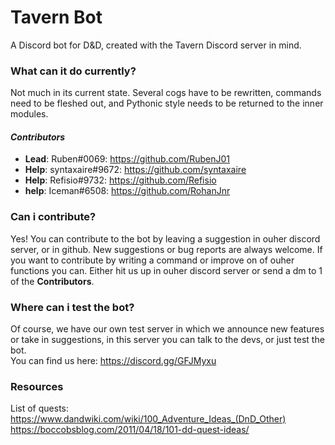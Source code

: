 # Tavern Bot
A Discord bot for D&D, created with the Tavern Discord server in mind.

### What can it do currently?
Not much in its current state. Several cogs have to be rewritten, commands need to be fleshed out, and Pythonic style needs to be returned to the inner modules.

#### _Contributors_
* **Lead**: Ruben#0069: https://github.com/RubenJ01
* **Help**: syntaxaire#9672: https://github.com/syntaxaire
* **Help**: Refisio#9732: https://github.com/Refisio
* **help**: Iceman#6508: https://github.com/RohanJnr

### Can i contribute?
Yes! You can contribute to the bot by leaving a suggestion in ouher discord server, or in github. New suggestions or bug reports are always welcome. If you want to contribute by writing a command or improve on of ouher functions you can. Either hit us up in ouher discord server or send a dm to 1 of the **Contributors**.

### Where can i test the bot?
Of course, we have our own test server in which we announce new features or take in suggestions, in this server you can talk to the devs, or just test the bot. <br>
You can find us here: https://discord.gg/GFJMyxu

### Resources
List of quests: <br>
https://www.dandwiki.com/wiki/100_Adventure_Ideas_(DnD_Other) <br>
https://boccobsblog.com/2011/04/18/101-dd-quest-ideas/ <br>
